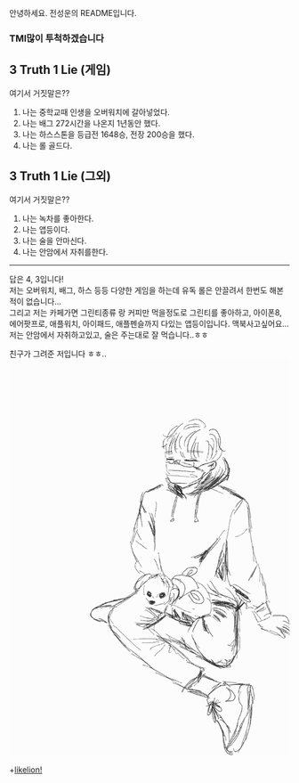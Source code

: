 
안녕하세요. 전성운의 README입니다.
### TMI많이 투척하겠습니다   

## 3 Truth 1 Lie (게임)   

여기서 거짓말은??

1. 나는 중학교때 인생을 오버워치에 갈아넣었다.
2. 나는 배그 272시간을 나온지 1년동안 했다.    
3. 나는 하스스톤을 등급전 1648승, 전장 200승을 했다.
4. 나는 롤 골드다.


## 3 Truth 1 Lie (그외)

여기서 거짓말은??

1. 나는 녹차를 좋아한다.   
2. 나는 앱등이다.   
3. 나는 술을 안마신다.   
4. 나는 안암에서 자취를한다.   


---------

답은 4, 3입니다!   
저는 오버워치, 배그, 하스 등등 다양한 게임을 하는데 유독 롤은 안끌려서 한번도 해본적이 없습니다...   
그리고 저는 카페가면 그린티종류 랑 커피만 먹을정도로 그린티를 좋아하고, 아이폰8, 에어팟프로, 애플워치, 아이패드, 애플펜슬까지 다있는 앱등이입니다.   맥북사고싶어요...   
저는 안암에서 자취하고있고, 술은 주는대로 잘 먹습니다..ㅎㅎ


친구가 그려준 저입니다 ㅎㅎ..
![This is an image](./pic.jpg)

+[likelion!](https://next-likelion.co.kr/)
